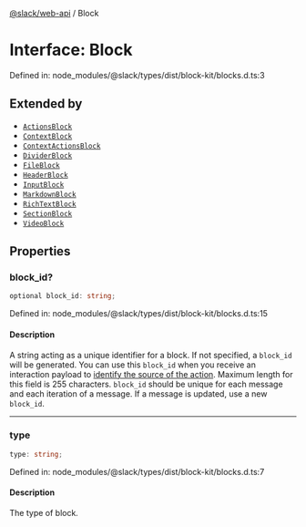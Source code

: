 [@slack/web-api](../index.md) / Block

# Interface: Block

Defined in: node\_modules/@slack/types/dist/block-kit/blocks.d.ts:3

## Extended by

- [`ActionsBlock`](ActionsBlock.md)
- [`ContextBlock`](ContextBlock.md)
- [`ContextActionsBlock`](ContextActionsBlock.md)
- [`DividerBlock`](DividerBlock.md)
- [`FileBlock`](FileBlock.md)
- [`HeaderBlock`](HeaderBlock.md)
- [`InputBlock`](InputBlock.md)
- [`MarkdownBlock`](MarkdownBlock.md)
- [`RichTextBlock`](RichTextBlock.md)
- [`SectionBlock`](SectionBlock.md)
- [`VideoBlock`](VideoBlock.md)

## Properties

### block\_id?

```ts
optional block_id: string;
```

Defined in: node\_modules/@slack/types/dist/block-kit/blocks.d.ts:15

#### Description

A string acting as a unique identifier for a block. If not specified, a `block_id` will be generated.
You can use this `block_id` when you receive an interaction payload to
[identify the source of the action](https://docs.slack.dev/interactivity/handling-user-interaction#payloads).
Maximum length for this field is 255 characters. `block_id` should be unique for each message and each iteration of
a message. If a message is updated, use a new `block_id`.

***

### type

```ts
type: string;
```

Defined in: node\_modules/@slack/types/dist/block-kit/blocks.d.ts:7

#### Description

The type of block.
